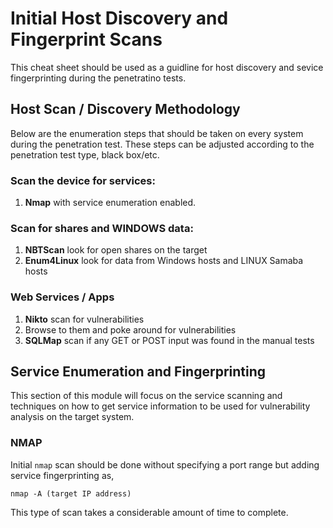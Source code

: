 # Initial Host Discovery and Fingerprint Scans
This cheat sheet should be used as a guidline for host discovery and sevice fingerprinting during the penetratino tests.
## Host Scan / Discovery Methodology
Below are the enumeration steps that should be taken on every system during the penetration test. These steps can be adjusted according to the penetration test type, black box/etc.
### Scan the device for services:
1. __Nmap__ with service enumeration enabled.
### Scan for shares and WINDOWS data:
1. __NBTScan__ look for open shares on the target 
2. __Enum4Linux__ look for data from Windows hosts and LINUX Samaba hosts
### Web Services / Apps
1. __Nikto__ scan for vulnerabilities
2. Browse to them and poke around for vulnerabilities
3. __SQLMap__ scan if any GET or POST input was found in the manual tests
## Service Enumeration and Fingerprinting
This section of this module will focus on the service scanning and techniques on how to get service information to be used for vulnerability analysis on the target system.
### NMAP
Initial `nmap` scan should be done without specifying a port range but adding service fingerprinting as,

`nmap -A (target IP address)`

This type of scan takes a considerable amount of time to complete.
